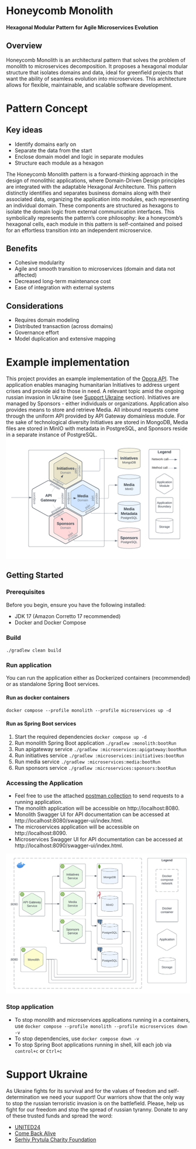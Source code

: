 # Honeycomb Monolith

#### Hexagonal Modular Pattern for Agile Microservices Evolution

## Overview

Honeycomb Monolith is an architectural pattern that solves the problem of monolith to microservices decomposition.
It proposes a hexagonal modular structure that isolates domains and data, ideal for greenfield projects that want
the ability of seamless evolution into microservices.
This architecture allows for flexible, maintainable, and scalable software development.

# Pattern Concept

## Key ideas

* Identify domains early on
* Separate the data from the start
* Enclose domain model and logic in separate modules
* Structure each module as a hexagon

The Honeycomb Monolith pattern is a forward-thinking approach in the design of monolithic applications, where
Domain-Driven Design principles are integrated with the adaptable Hexagonal Architecture. This pattern distinctly
identifies and separates business domains along with their associated data, organizing the application into modules,
each representing an individual domain. These components are structured as hexagons to isolate the domain logic from
external communication interfaces. This symbolically represents the pattern’s core philosophy: ike a honeycomb’s
hexagonal cells, each module in this pattern is self-contained and poised for an effortless transition into an
independent microservice.

## Benefits

* Cohesive modularity
* Agile and smooth transition to microservices (domain and data not affected)
* Decreased long-term maintenance cost
* Ease of integration with external systems

## Considerations

* Requires domain modeling
* Distributed transaction (across domains)
* Governance effort
* Model duplication and extensive mapping

# Example implementation

This project provides an example implementation of the [Opora API](https://tarasshablii.github.io/opora-api/). The
application enables managing humanitarian Initiatives to address urgent crises and provide aid to those in need.
A relevant topic amid the ongoing russian invasion in Ukraine (see [Support Ukraine](#support-ukraine) section).
Initiatives are managed by Sponsors - either individuals or organizations. Application also provides means to store and
retrieve Media. All inbound requests come through the uniform API provided by API Gateway domainless module. For the
sake of technological diversity Initiatives are stored in MongoDB, Media files are stored in MinIO with metadata in
PostgreSQL, and Sponsors reside in a separate instance of PostgreSQL.
![Hexagonal Modular Diagram](images/honeycomb-monolith.png)

## Getting Started

### Prerequisites

Before you begin, ensure you have the following installed:

* JDK 17 (Amazon Corretto 17 recommended)
* Docker and Docker Compose

### Build

```shell
./gradlew clean build
```

### Run application

You can run the application either as Dockerized containers (recommended) or as standalone Spring Boot
services.

#### Run as docker containers

```shell
docker compose --profile monolith --profile microservices up -d
```

#### Run as Spring Boot services

1. Start the required dependencies `docker compose up -d`
2. Run monolith Spring Boot application `./gradlew :monolith:bootRun`
3. Run apigateway service `./gradlew :microservices:apigateway:bootRun`
4. Run initiatives service `./gradlew :microservices:initiatives:bootRun`
5. Run media service `./gradlew :microservices:media:bootRun`
6. Run sponsors service `./gradlew :microservices:sponsors:bootRun`

### Accessing the Application

* Feel free to use the attached [postman collection](postman-collection/Opora-API.postman_collection.json) to send
  requests to a running application.
* The monolith application will be accessible on http://localhost:8080.
* Monolith Swagger UI for API documentation can be accessed at http://localhost:8080/swagger-ui/index.html.
* The microservices application will be accessible on http://localhost:8090.
* Microservices Swagger UI for API documentation can be accessed at http://localhost:8090/swagger-ui/index.html.

![Deployment Diagram](images/deployment-diagram.png)

### Stop application

* To stop monolith and microservices applications running in a containers,
  use `docker compose --profile monolith --profile microservices down -v`
* To stop dependencies, use `docker compose down -v`
* To stop Spring Boot applications running in shell, kill each job via `control+c` or `Ctrl+c`

# Support Ukraine

As Ukraine fights for its survival and for the values of freedom and self-determination we need your support!
Our warriors show that the only way to stop the russian terroristic invasion is on the battlefield.
Please, help us fight for our freedom and stop the spread of russian tyranny.
Donate to any of these trusted funds and spread the word:

* [UNITED24](https://u24.gov.ua/)
* [Come Back Alive](https://savelife.in.ua/en/)
* [Serhiy Prytula Charity Foundation](https://prytulafoundation.org/en)

